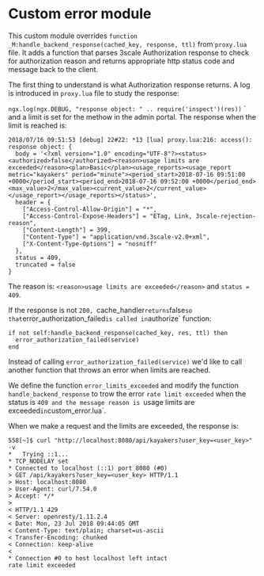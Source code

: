 # Custom error module
This custom module overrides `function _M:handle_backend_response(cached_key, response, ttl)` from `proxy.lua` file. It adds a function that parses 3scale Authorization response to check for authorization reason and returns appropriate http status code and message back to the client.

The first thing to understand is what Authorization response returns. A log is introduced in `proxy.lua` file to study the response: 

`ngx.log(ngx.DEBUG, "response object: " .. require('inspect')(res))`
`
and a limit is set for the methow in the admin portal. 
The response when the limit is reached is: 

```
2018/07/16 09:51:53 [debug] 22#22: *13 [lua] proxy.lua:216: access(): response object: {
  body = '<?xml version="1.0" encoding="UTF-8"?><status><authorized>false</authorized><reason>usage limits are exceeded</reason><plan>Basic</plan><usage_reports><usage_report metric="kayakers" period="minute"><period_start>2018-07-16 09:51:00 +0000</period_start><period_end>2018-07-16 09:52:00 +0000</period_end><max_value>2</max_value><current_value>2</current_value></usage_report></usage_reports></status>',
  header = {
    ["Access-Control-Allow-Origin"] = "*",
    ["Access-Control-Expose-Headers"] = "ETag, Link, 3scale-rejection-reason",
    ["Content-Length"] = 399,
    ["Content-Type"] = "application/vnd.3scale-v2.0+xml",
    ["X-Content-Type-Options"] = "nosniff"
  },
  status = 409,
  truncated = false
}
```

The reason is: 
`<reason>usage limits are exceeded</reason>` and `status = 409`.

If the response is not `200, `cache_handler` returns `false` so that `error_authorization_failed` is called in `authorize` function:

    if not self:handle_backend_response(cached_key, res, ttl) then
      error_authorization_failed(service)
    end

Instead of calling `error_authorization_failed(service)` we'd like to call another function that throws an error when limits are reached. 

We define the function `error_limits_exceeded` and modify the function `handle_backend_response` to trow the error `rate limit exceeded` when the status is `409 and the message reason is `usage limits are exceeded` in `custom_error.lua`.

When we make a request and the limits are exceeded, the response is: 

    558[~]$ curl "http://localhost:8080/api/kayakers?user_key=<user_key>" -v
    *   Trying ::1...
    * TCP_NODELAY set
    * Connected to localhost (::1) port 8080 (#0)
    > GET /api/kayakers?user_key=<user_key> HTTP/1.1
    > Host: localhost:8080
    > User-Agent: curl/7.54.0
    > Accept: */*
    >
    < HTTP/1.1 429
    < Server: openresty/1.11.2.4
    < Date: Mon, 23 Jul 2018 09:44:05 GMT
    < Content-Type: text/plain; charset=us-ascii
    < Transfer-Encoding: chunked
    < Connection: keep-alive
    <
    * Connection #0 to host localhost left intact
    rate limit exceeded
